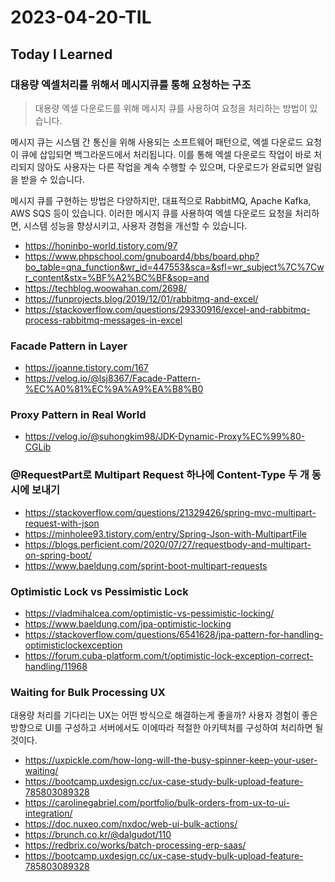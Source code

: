 # 2023-04-20-TIL

## Today I Learned

### 대용량 엑셀처리를 위해서 메시지큐를 통해 요청하는 구조

> 대용량 엑셀 다운로드를 위해 메시지 큐를 사용하여 요청을 처리하는 방법이 있습니다.
>
메시지 큐는 시스템 간 통신을 위해 사용되는 소프트웨어 패턴으로, 엑셀 다운로드 요청이 큐에 삽입되면 백그라운드에서 처리됩니다. 이를 통해 엑셀 다운로드 작업이 바로 처리되지 않아도 사용자는 다른 작업을 계속 수행할 수 있으며, 다운로드가 완료되면 알림을 받을 수 있습니다.
>
메시지 큐를 구현하는 방법은 다양하지만, 대표적으로 RabbitMQ, Apache Kafka, AWS SQS 등이 있습니다. 이러한 메시지 큐를 사용하여 엑셀 다운로드 요청을 처리하면, 시스템 성능을 향상시키고, 사용자 경험을 개선할 수 있습니다.

- https://honinbo-world.tistory.com/97
- https://www.phpschool.com/gnuboard4/bbs/board.php?bo_table=qna_function&wr_id=447553&sca=&sfl=wr_subject%7C%7Cwr_content&stx=%BF%A2%BC%BF&sop=and
- https://techblog.woowahan.com/2698/
- https://funprojects.blog/2019/12/01/rabbitmq-and-excel/
- https://stackoverflow.com/questions/29330916/excel-and-rabbitmq-process-rabbitmq-messages-in-excel

### Facade Pattern in Layer

- https://joanne.tistory.com/167
- https://velog.io/@lsj8367/Facade-Pattern-%EC%A0%81%EC%9A%A9%EA%B8%B0

### Proxy Pattern in Real World

- https://velog.io/@suhongkim98/JDK-Dynamic-Proxy%EC%99%80-CGLib

### @RequestPart로 Multipart Request 하나에 Content-Type 두 개 동시에 보내기

- https://stackoverflow.com/questions/21329426/spring-mvc-multipart-request-with-json
- https://minholee93.tistory.com/entry/Spring-Json-with-MultipartFile
- https://blogs.perficient.com/2020/07/27/requestbody-and-multipart-on-spring-boot/
- https://www.baeldung.com/sprint-boot-multipart-requests

### Optimistic Lock vs Pessimistic Lock

- https://vladmihalcea.com/optimistic-vs-pessimistic-locking/
- https://www.baeldung.com/jpa-optimistic-locking
- https://stackoverflow.com/questions/6541628/jpa-pattern-for-handling-optimisticlockexception
- https://forum.cuba-platform.com/t/optimistic-lock-exception-correct-handling/11968

### Waiting for Bulk Processing UX

대용량 처리를 기다리는 UX는 어떤 방식으로 해결하는게 좋을까? 사용자 경험이 좋은 방향으로 UI를 구성하고 서버에서도 이에따라 적절한 아키텍처를 구성하여 처리하면 될 것이다.

- https://uxpickle.com/how-long-will-the-busy-spinner-keep-your-user-waiting/
- https://bootcamp.uxdesign.cc/ux-case-study-bulk-upload-feature-785803089328
- https://carolinegabriel.com/portfolio/bulk-orders-from-ux-to-ui-integration/
- https://doc.nuxeo.com/nxdoc/web-ui-bulk-actions/
- https://brunch.co.kr/@dalgudot/110
- https://redbrix.co/works/batch-processing-erp-saas/
- https://bootcamp.uxdesign.cc/ux-case-study-bulk-upload-feature-785803089328